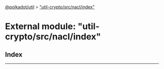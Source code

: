[@polkadot/util](../README.md) > ["util-crypto/src/nacl/index"](../modules/_util_crypto_src_nacl_index_.md)

# External module: "util-crypto/src/nacl/index"

## Index

---

